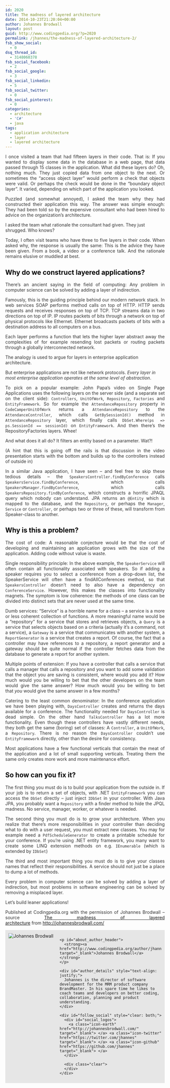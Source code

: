 ```yaml
---
id: 2020
title: The madness of layered architecture
date: 2014-10-23T21:20:04+00:00
author: Johannes Brodwall
layout: post
guid: http://www.codingpedia.org/?p=2020
permalink: /jhannes/the-madness-of-layered-architecture-2/
fsb_show_social:
  - 0
dsq_thread_id:
  - 3148060378
fsb_social_facebook:
  - 2
fsb_social_google:
  - 3
fsb_social_linkedin:
  - 5
fsb_social_twitter:
  - 0
fsb_social_pinterest:
  - 0
categories:
  - architecture
  - 'C#'
  - java
tags:
  - application architecture
  - layer
  - layered architecture
---
```

<p style="color: #333333; text-align: justify;">
  I once visited a team that had fifteen layers in their code. That is: If you wanted to display some data in the database in a web page, that data passed through 15 classes in the application. What did these layers do? Oh, nothing much. They just copied data from one object to the next. Or sometimes the “access object layer” would perform a check that objects were valid. Or perhaps the check would be done in the “boundary object layer”. It varied, depending on which part of the application you looked.<!--more-->
</p>

<p style="color: #333333; text-align: justify;">
  Puzzled (and somewhat annoyed), I asked the team why they had constructed their application this way. The answer was simple enough: They had been told so by the expensive consultant who had been hired to advice on the organization’s architecture.
</p>

<p style="color: #333333;">
  I asked the team what rationale the consultant had given. They just shrugged. Who knows?
</p>

<p style="color: #333333; text-align: justify;">
  Today, I often visit teams who have three to five layers in their code. When asked why, the response is usually the same: This is the advice they have been given. From a book, a video or a conference talk. And the rationale remains elusive or muddled at best.
</p>

<h2 style="color: #000000;">
  Why do we construct layered applications?
</h2>

<p style="color: #333333; text-align: justify;">
  There’s an ancient saying in the field of computing: Any problem in computer science can be solved by adding a layer of indirection.
</p>

<p style="color: #333333; text-align: justify;">
  Famously, this is the guiding principle behind our modern network stack. In web services SOAP performs method calls on top of HTTP. HTTP sends requests and receives responses on top of TCP. TCP streams data in two directions on top of IP. IP routes packets of bits through a network on top of physical protocols like Ethernet. Ethernet broadcasts packets of bits with a destination address to all computers on a bus.
</p>

<p style="color: #333333; text-align: justify;">
  Each layer performs a function that lets the higher layer abstract away the complexities of for example resending lost packets or routing packets through a globally interconnected network.
</p>

<p style="color: #333333;">
  The analogy is used to argue for layers in enterprise application architecture.
</p>

<p style="color: #333333;">
  But enterprise applications are not like network protocols. <em>Every layer in most enterprise application operates at the same level of abstraction</em>.
</p>

<p style="color: #333333; text-align: justify;">
  To pick on a popular example: John Papa’s video on Single Page Applications uses the following layers on the server side (and a separate set on the client side): <code>Controllers</code>, <code>UnitOfWork</code>, <code>Repository</code>, <code>Factories</code> and <code>EntityFramework</code>. So for example the <code>AttendanceRepository</code> property in <code>CodeCamperUnitOfWork</code> returns a <code>AttendanceRepository</code> to the <code>AttendanceController</code>, which calls <code>GetBySessionId()</code> method in <code>AttendanceRepository</code> layer, which finally calls <code>DbSet.Where(ps =&gt; ps.SessionId == sessionId)</code> on <code>EntityFramework</code>. And then there’s the RepositoryFactories layers. Whee!
</p>

<p style="color: #333333;">
  And what does it all do? It filters an entity based on a parameter. Wat?!
</p>

<p style="color: #333333; text-align: justify;">
  (A hint that this is going off the rails is that discussion in the video presentation starts with the bottom and builds up to the controllers instead of outside in)
</p>

<p style="color: #333333; text-align: justify;">
  In a similar Java application, I have seen – and feel free to skip these tedious details – the <code>SpeakersController.findByConference</code> calls <code>SpeakersService.findByConference</code>, which calls <code>SpeakersManager.findByConference</code>, which calls <code>SpeakersRepository.findByConference</code>, which constructs a horrific JPAQL query which nobody can understand. JPA returns an <code>@Entity</code> which is mapped to the database, and the <code>Repository</code>, or perhaps the <code>Manager</code>, <code>Service</code> or <code>Controller</code>, or perhaps two or three of these, will transform from Speaker-class to another.
</p>

<h2 style="color: #000000;">
  Why is this a problem?
</h2>

<p style="color: #333333; text-align: justify;">
  The cost of code: A reasonable conjecture would be that the cost of developing and maintaining an application grows with the size of the application. Adding code without value is waste.
</p>

<p style="color: #333333; text-align: justify;">
  Single responsibility principle: In the above example, the <code>SpeakerService</code> will often contain all functionality associated with speakers. So if adding a speaker requires you to select a conference from a drop-down list, the SpeakerService will often have a findAllConferences method, so that <code>SpeakersController</code> doesn’t need to also have a dependency on <code>ConferenceService</code>. However, this makes the classes into functionality magnets. The symptom is low coherence: the methods of one class can be divided into distinct sets that are never used at the same time.
</p>

<p style="color: #333333; text-align: justify;">
  Dumb services: “Service” is a horrible name for a class – a service is a more or less coherent collection of functions. A more meaningful name would be a “repository” for a service that stores and retrieves objects, a <code>Query</code> is a service that selects objects based on a criteria (actually it’s a command, not a service), a <code>Gateway</code> is a service that communicates with another system, a <code>ReportGenerator</code> is a service that creates a report. Of course, the fact that a controller may have references to a repository, a report generator and a gateway should be quite normal if the controller fetches data from the database to generate a report for another system.
</p>

<p style="color: #333333; text-align: justify;">
  Multiple points of extension: If you have a controller that calls a service that calls a manager that calls a repository and you want to add some validation that the object you are saving is consistent, where would you add it? How much would you be willing to bet that the other developers on the team would give the same answer? How much would you be willing to bet that <em>you</em> would give the same answer in a few months?
</p>

<p style="color: #333333; text-align: justify;">
  Catering to the least common denominator: In the conference application we have been playing with, <code>DaysController</code> creates and returns the days available for a conference. The functionality needed for <code>DaysController</code> is dead simple. On the other hand <code>TalksController</code> has a lot more functionality. Even though these controllers have vastly different needs, they both get the same (boring) set of classes: A <code>Controller</code>, a <code>UnitOfWork</code>, a <code>Repository</code>. There is no reason the <code>DaysController</code> couldn’t use <code>EntityFramework</code> directly, other than the desire for consistency.
</p>

<p style="color: #333333; text-align: justify;">
  Most applications have a few functional verticals that contain the meat of the application and a lot of small supporting verticals. Treating them the same only creates more work and more maintenance effort.
</p>

<h2 style="color: #000000;">
  So how can you fix it?
</h2>

<p style="color: #333333; text-align: justify;">
  The first thing you must do is to build your application from the outside in. If your job is to return a set of objects, with .NET <code>EntityFramework</code> you can access the <code>DbSet</code> directly – just inject <code>IDbSet</code> in your controller. With Java JPA, you probably want a <code>Repository</code> with a finder method to hide the JPQL madness. No service, manager, worker, or whatever is needed.
</p>

<p style="color: #333333; text-align: justify;">
  The second thing you must do is to grow your architecture. When you realize that there’s more responsibilities in your controller than deciding what to do with a user request, you must extract new classes. You may for example need a <code>PdfScheduleGenerator</code> to create a printable schedule for your conference. If you’re using .NET entity framework, you many want to create some LINQ extension methods on e.g. <code>IEnumerable</code> (which is extended by <code>IDbSet</code>)
</p>

<p style="color: #333333; text-align: justify;">
  The third and most important thing you must do is to give your classes names that reflect their responsibilities. A service should not just be a place to dump a lot of methods.
</p>

<p style="color: #333333; text-align: justify;">
  Every problem in computer science can be solved by adding a layer of indirection, but most problems in software engineering can be solved by removing a misplaced layer.
</p>

<p style="color: #333333;">
  Let’s build leaner applications!
</p>

<p class="note_normal" style="color: #333333; text-align: justify;">
  Published at Codingpedia.org with the permission of Johannes Brodwall – source <a title="The madness of layered architecture" href="http://johannesbrodwall.com/2014/07/10/the-madness-of-layered-architecture/" target="_blank">The madness of layered architecture</a> from <a title="http://johannesbrodwall.com/" href="http://johannesbrodwall.com/" target="_blank">http://johannesbrodwall.com/</a>
</p>

<p style="color: #333333;">
  <div id="about_author" style="background-color: #e6e6e6; padding: 10px;">
    <img id="author_portrait" style="float: left; margin-right: 20px;" src="{{site.url}}/images/authors/johannes-brodwall.jpeg" alt="Johannes Brodwall" /> 
    
    <p id="about_author_header">
      <strong><a href="http://www.codingpedia.org/author/jhannes/" target="_blank">Johannes Brodwall</a></strong>
    </p>
    
    <div id="author_details" style="text-align: justify;">
      Johannes is the director of software development for the MRM product company BrandMaster. In his spare time he likes to coach teams and developers on better coding, collaboration, planning and product understanding.
    </div>
    
    <div id="follow_social" style="clear: both;">
      <div id="social_logos">
        <a class="icon-earth" href="http://johannesbrodwall.com/" target="_blank"> </a> <a class="icon-twitter" href="https://twitter.com/jhannes" target="_blank"> </a> <a class="icon-github" href="https://github.com/jhannes" target="_blank"> </a>
      </div>
      
      <div class="clear">
      </div>
    </div>
  </div>
</p>